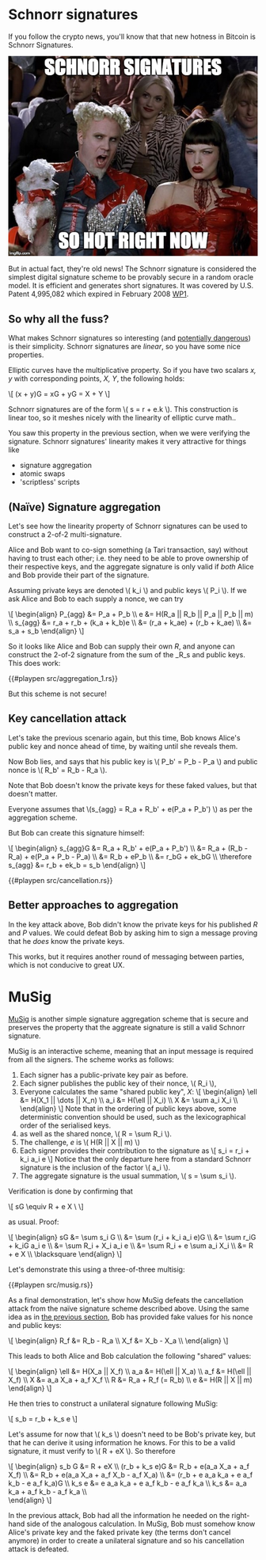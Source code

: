 # Schnorr signatures

If you follow the crypto news, you'll know that that new hotness in Bitcoin is Schnorr Signatures.

![schnorr](./img/schnorr-meme.jpg)

But in actual fact, they're old news! The Schnorr signature is considered the simplest digital signature scheme 
to be provably secure in a random oracle model. It is efficient and generates short signatures. 
It was covered by U.S. Patent 4,995,082 which expired in February 2008 [WP1].

## So why all the fuss?

What makes Schnorr signatures so interesting (and [potentially dangerous](#key_cancellation_attack)) is their simplicity. 
Schnorr signatures are _linear_, so you have some nice properties.

Elliptic curves have the multiplicative property. So if you have two scalars _x, y_ with corresponding points, _X, Y_, 
the following holds:

\\[
  (x + y)G = xG + yG = X + Y 
\\]

Schnorr signatures are of the form \\( s = r + e.k \\). This construction is linear too, so it meshes nicely with
the linearity of elliptic curve math..
 
You saw this property in the previous section, when we were verifying the signature. Schnorr signatures' linearity 
makes it very attractive for things like

* signature aggregation
* atomic swaps
* 'scriptless' scripts

## (Naïve) Signature aggregation

Let's see how the linearity property of Schnorr signatures can be used to construct a 2-of-2 multi-signature.

Alice and Bob want to co-sign something (a Tari transaction, say) without having to trust each other; 
i.e. they need to be able to prove ownership of their respective keys, and the aggregate signature is
only valid if _both_ Alice and Bob provide their part of the signature. 

Assuming private keys are denoted \\( k_i \\) and public keys \\( P_i \\). If we ask Alice and Bob to each 
supply a nonce, we can try

\\[
\begin{align}
  P_{agg} &= P_a + P_b \\\\
  e &= H(R_a || R_b || P_a || P_b || m) \\\\
  s_{agg} &= r_a + r_b + (k_a + k_b)e \\\\
        &= (r_a + k_ae) + (r_b + k_ae) \\\\
        &= s_a + s_b
\end{align}
\\]

So it looks like Alice and Bob can supply their own _R_, and anyone can construct the 2-of-2 signature 
from the sum of the _R_s and public keys. This does work:

{{#playpen src/aggregation_1.rs}}

But this scheme is not secure!

## Key cancellation attack

Let's take the previous scenario again, but this time, Bob knows Alice's public key and nonce ahead of time, by
waiting until she reveals them. 

Now Bob lies, and says that his public key is \\( P_b' = P_b - P_a \\) and public nonce is \\( R_b' = R_b - R_a \\).

Note that Bob doesn't know the private keys for these faked values, but that doesn't matter.

Everyone assumes that \\(s_{agg} = R_a + R_b' + e(P_a + P_b') \\) as per the aggregation scheme.

But Bob can create this signature himself: 

\\[
\begin{align}
  s_{agg}G &= R_a + R_b' + e(P_a + P_b') \\\\
    &= R_a + (R_b - R_a) + e(P_a + P_b - P_a) \\\\
    &= R_b + eP_b \\\\
    &= r_bG + ek_bG \\\\
  \therefore s_{agg} &= r_b + ek_b = s_b
\end{align}
\\]

{{#playpen src/cancellation.rs}}


## Better approaches to aggregation

In the key attack above, Bob didn't know the private keys for his published _R_ and _P_ values. We could defeat Bob
by asking him to sign a message proving that he _does_ know the private keys.

This works, but it requires another round of messaging between parties, which is not conducive to great UX.

# MuSig

[MuSig](GM18) is another simple signature aggregation scheme that is secure and preserves the property that the aggreate
signature is still a valid Schnorr signature.

MuSig is an interactive scheme, meaning that an input message is required from all the signers. The scheme works as follows:

1. Each signer has a public-private key pair as before.
1. Each signer publishes the public key of their nonce, \\( R_i \\),
1. Everyone calculates the same "shared public key", _X_: 
\\[
    \begin{align}
        \ell &= H(X_1 || \dots || X_n) \\\\
        a_i &= H(\ell || X_i) \\\\
        X &= \sum a_i X_i \\\\
    \end{align}
\\]
Note that in the ordering of public keys above, some deterministic convention should be used, such as the lexicographical
order of the serialised keys.
1. as well as the shared nonce, \\( R = \sum R_i \\).
1. The challenge, _e_ is \\( H(R || X || m) \\)
1. Each signer provides their contribution to the signature as
\\[ 
    s_i = r_i + k_i a_i e
\\]
Notice that the only departure here from a standard Schnorr signature is the inclusion of the factor \\( a_i \\).
1. The aggregate signature is the usual summation, \\( s = \sum s_i \\).

Verification is done by confirming that 

\\[ 
  sG \equiv R + e X \\
\\]

as usual. Proof:

\\[ 
\begin{align}
  sG &= \sum s_i G \\\\
     &= \sum (r_i + k_i a_i e)G \\\\
     &= \sum r_iG + k_iG a_i e \\\\
     &= \sum R_i + X_i a_i e \\\\
     &= \sum R_i + e \sum a_i X_i \\\\
     &= R + e X \\\\
     \blacksquare
\end{align}
\\]

Let's demonstrate this using a three-of-three multisig:

{{#playpen src/musig.rs}}

As a final demonstration, let's show how MuSig defeats the cancellation attack from the naïve signature scheme described
above. Using the same idea as in [the previous section](#key_cancellation_attack), Bob has provided fake values for his
nonce and public keys:

\\[ 
\begin{align}
  R_f &= R_b - R_a \\\\
  X_f &= X_b - X_a \\\\
\end{align}
\\]

This leads to both Alice and Bob calculation the following "shared" values:

\\[ 
\begin{align}
  \ell &= H(X_a || X_f) \\\\
  a_a &= H(\ell || X_a) \\\\
  a_f &= H(\ell || X_f) \\\\
  X &= a_a X_a + a_f X_f \\\\
  R &= R_a + R_f (= R_b) \\\\
  e &= H(R || X || m)
\end{align}
\\]

He then tries to construct a unilateral signature following MuSig:

\\[ 
  s_b = r_b + k_s e
\\]

Let's assume for now that \\( k_s \\) doesn't need to be Bob's private key, but that he can derive it using information
he knows. For this to be a valid signature, it must verify to \\( R + eX \\). So therefore

\\[ 
\begin{align}
  s_b G          &= R + eX \\\\
  (r_b + k_s e)G &= R_b + e(a_a X_a + a_f X_f) \\\\
                 &= R_b + e(a_a X_a + a_f X_b - a_f X_a) \\\\
                 &= (r_b + e a_a k_a + e a_f k_b - e a_f k_a)G \\\\
  k_s e &=  e a_a k_a + e a_f k_b - e a_f k_a \\\\
  k_s &= a_a k_a + a_f k_b - a_f k_a \\\\              
\end{align}
\\]

In the previous attack, Bob had all the information he needed on the right-hand side of the analogous calculation. In MuSig,
Bob must somehow know Alice's private key and the faked private key (the terms don't cancel anymore) in order to create a unilateral signature
and so his cancellation attack is defeated.


[WP1]: https://en.wikipedia.org/wiki/Schnorr_signature 'Wikipedia:Schnorr signature'
[BS18]: https://blockstream.com/2018/01/23/musig-key-aggregation-schnorr-signatures.html 'Blockstream: Key Aggregation for Schnorr Signatures'
[GM18]: https://eprint.iacr.org/2018/068.pdf 'Maxwell et. al., Simple Schnorr Multi-Signatures with Applications to Bitcoin'